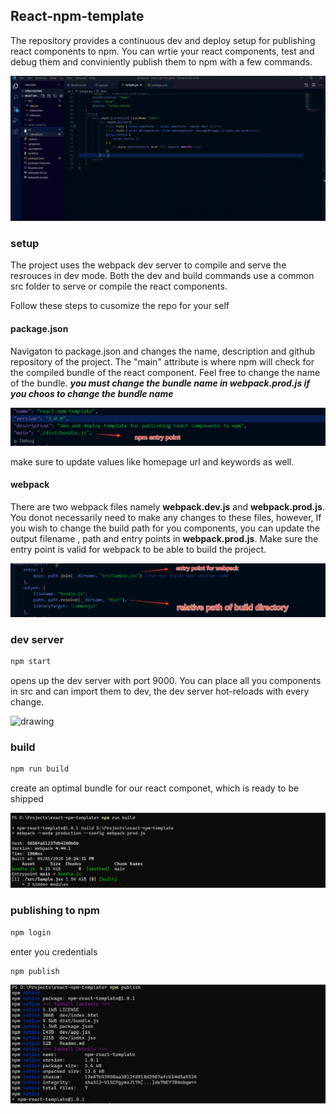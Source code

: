 ## React-npm-template

The repository provides a continuous dev and deploy setup for publishing react components to npm. You can wrtie your react components, test and debug them and conviniently publish them to npm with a few commands.

<img src="./assets/npm-react.gif" alt="drawing" width="800"/>


### setup

The project uses the webpack dev server to compile and serve the resrouces in dev mode. Both the dev and build commands use a common src folder to serve or compile the react components.

Follow these steps to cusomize the repo for your self

#### package.json

Navigaton to package.json and changes the name, description and github repository of the project. The "main" attribute is where npm will check for the compiled bundle of the react component. Feel free to change the name of the bundle.
***you must change the bundle name in webpack.prod.js if you choos to change the bundle name***

<img src="./assets/npm-entry-point.png" alt="drawing"/>

make sure to update values like homepage url and keywords as well.


#### webpack

There are two webpack files namely **webpack.dev.js** and **webpack.prod.js**. You donot necessarily need to make any changes to these files, however, If you wish to change the build path for you components, you can update the output filename , path and entry points in **webpack.prod.js**. Make sure the entry point is valid for webpack to be able to build the project.

<img src="./assets/webpack.png" alt="drawing"/>

### dev server

```js
npm start
````
opens up the dev server with port 9000. You can place all you components in src and can import them to dev, the dev server hot-reloads with every change.

<img src="./assets/start.png" alt="drawing"/>


### build

```js
npm run build
```
create an optimal bundle for our react componet, which is ready to be shipped

<img src="./assets/build.png" alt="drawing"/>

### publishing to npm

```js
npm login
```
enter you credentials 

```js
npm publish
```
<img src="./assets/publish.png" alt="drawing"/>

